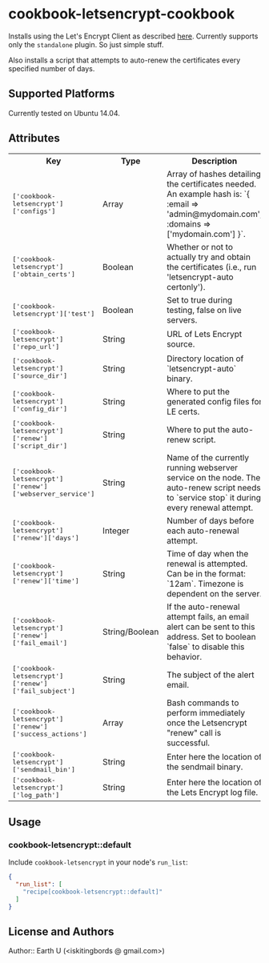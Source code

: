 # cookbook-letsencrypt-cookbook

Installs using the Let's Encrypt Client as described [here](https://letsencrypt.readthedocs.io/en/latest/intro.html "Let's Encrypt Client Documentation"). Currently supports only the `standalone` plugin. So just simple stuff.

Also installs a script that attempts to auto-renew the certificates every specified number of days.

## Supported Platforms

Currently tested on Ubuntu 14.04.

## Attributes

<table>
  <tr>
    <th>Key</th>
    <th>Type</th>
    <th>Description</th>
    <th>Default</th>
  </tr>
  <tr>
    <td><tt>['cookbook-letsencrypt']['configs']</tt></td>
    <td>Array</td>
    <td>Array of hashes detailing the certificates needed. An example hash is: `{ :email => 'admin@mydomain.com', :domains => ['mydomain.com'] }`.</td>
    <td><tt>[]</tt></td>
  </tr>
  <tr>
    <td><tt>['cookbook-letsencrypt']['obtain_certs']</tt></td>
    <td>Boolean</td>
    <td>Whether or not to actually try and obtain the certificates (i.e., run 'letsencrypt-auto certonly').</td>
    <td><tt>true</tt></td>
  </tr>
  <tr>
    <td><tt>['cookbook-letsencrypt']['test']</tt></td>
    <td>Boolean</td>
    <td>Set to true during testing, false on live servers.</td>
    <td><tt>true</tt></td>
  </tr>
  <tr>
    <td><tt>['cookbook-letsencrypt']['repo_url']</tt></td>
    <td>String</td>
    <td>URL of Lets Encrypt source.</td>
    <td><tt>'https://github.com/letsencrypt/letsencrypt.git'</tt></td>
  </tr>
  <tr>
    <td><tt>['cookbook-letsencrypt']['source_dir']</tt></td>
    <td>String</td>
    <td>Directory location of `letsencrypt-auto` binary.</td>
    <td><tt>'/opt/letsencrypt/letsencrypt'</tt></td>
  </tr>
  <tr>
    <td><tt>['cookbook-letsencrypt']['config_dir']</tt></td>
    <td>String</td>
    <td>Where to put the generated config files for LE certs.</td>
    <td><tt>'/opt/letsencrypt/config'</tt></td>
  </tr>
  <tr>
    <td><tt>['cookbook-letsencrypt']['renew']['script_dir']</tt></td>
    <td>String</td>
    <td>Where to put the auto-renew script.</td>
    <td><tt>'/opt/letsencrypt/priv'</tt></td>
  </tr>
  <tr>
    <td><tt>['cookbook-letsencrypt']['renew']['webserver_service']</tt></td>
    <td>String</td>
    <td>Name of the currently running webserver service on the node. The auto-renew script needs to `service stop` it during every renewal attempt.</td>
    <td><tt>'nginx'</tt></td>
  </tr>
  <tr>
    <td><tt>['cookbook-letsencrypt']['renew']['days']</tt></td>
    <td>Integer</td>
    <td>Number of days before each auto-renewal attempt.</td>
    <td><tt>15</tt></td>
  </tr>
  <tr>
    <td><tt>['cookbook-letsencrypt']['renew']['time']</tt></td>
    <td>String</td>
    <td>Time of day when the renewal is attempted. Can be in the format: `12am`. Timezone is dependent on the server.</td>
    <td><tt>'8am'</tt></td>
  </tr>
  <tr>
    <td><tt>['cookbook-letsencrypt']['renew']['fail_email']</tt></td>
    <td>String/Boolean</td>
    <td>If the auto-renewal attempt fails, an email alert can be sent to this address. Set to boolean `false` to disable this behavior.</td>
    <td><tt>'your@email.com'</tt></td>
  </tr>
  <tr>
    <td><tt>['cookbook-letsencrypt']['renew']['fail_subject']</tt></td>
    <td>String</td>
    <td>The subject of the alert email.</td>
    <td><tt>'LetsEncrypt Cert Renewal Failure Alert'</tt></td>
  </tr>
  <tr>
    <td><tt>['cookbook-letsencrypt']['renew']['success_actions']</tt></td>
    <td>Array</td>
    <td>Bash commands to perform immediately once the Letsencrypt "renew" call is successful.</td>
    <td><tt>[]</tt></td>
  </tr>
  <tr>
    <td><tt>['cookbook-letsencrypt']['sendmail_bin']</tt></td>
    <td>String</td>
    <td>Enter here the location of the sendmail binary.</td>
    <td><tt>'/usr/sbin/sendmail'</tt></td>
  </tr>
  <tr>
    <td><tt>['cookbook-letsencrypt']['log_path']</tt></td>
    <td>String</td>
    <td>Enter here the location of the Lets Encrypt log file.</td>
    <td><tt>'/var/log/letsencrypt/letsencrypt.log'</tt></td>
  </tr>
</table>

## Usage

### cookbook-letsencrypt::default

Include `cookbook-letsencrypt` in your node's `run_list`:

```json
{
  "run_list": [
    "recipe[cookbook-letsencrypt::default]"
  ]
}
```

## License and Authors

Author:: Earth U (<iskitingbords @ gmail.com>)
